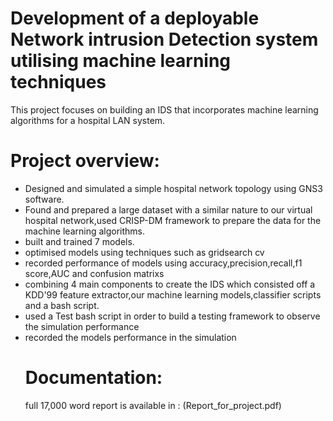 # Development of a deployable Network intrusion Detection system utilising machine learning techniques

This project focuses on building an IDS that incorporates machine learning algorithms for a hospital LAN system.

# Project overview:
- Designed and simulated a simple hospital network topology using GNS3 software.
- Found and prepared a large dataset with a similar nature to our virtual hospital network,used CRISP-DM framework to prepare the data for the machine learning algorithms.
- built and trained 7 models.
- optimised models using techniques such as gridsearch cv
- recorded performance of models using accuracy,precision,recall,f1 score,AUC and confusion matrixs
- combining 4 main components to create the IDS which consisted off a KDD'99 feature extractor,our machine learning models,classifier scripts and a bash script.
- used a Test bash script in order to build a testing framework to observe the simulation performance
- recorded the models performance in the simulation
  # Documentation:
  full 17,000 word report is available in : (Report_for_project.pdf)
  
